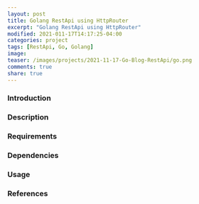 ```yaml
---
layout: post
title: Golang RestApi using HttpRouter
excerpt: "Golang RestApi using HttpRouter"
modified: 2021-011-17T14:17:25-04:00
categories: project
tags: [RestApi, Go, Golang]
image:
teaser: /images/projects/2021-11-17-Go-Blog-RestApi/go.png
comments: true
share: true
---
```

### Introduction

### Description

### Requirements

### Dependencies

### Usage

### References